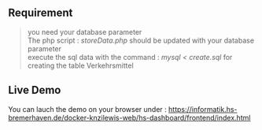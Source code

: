 ## Requirement
> you need your database parameter </br>
> The php script : *storeData.php* should be updated with your database parameter </br> 
> execute the sql data with the command : *mysql < create.sql* for creating the table Verkehrsmittel


## Live Demo 
You can lauch the demo on your browser under : https://informatik.hs-bremerhaven.de/docker-knzilewis-web/hs-dashboard/frontend/index.html
